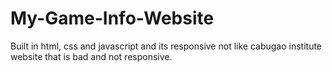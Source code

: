 # My-Game-Info-Website
Built in html, css and javascript and its responsive not like cabugao institute website that is bad and not responsive.
